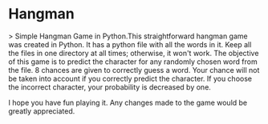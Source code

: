 <h1>Hangman</h1>
> Simple Hangman Game in Python.This straightforward hangman game was created in Python. It has a python file with all the words in it. Keep all the files in one directory at all times; otherwise, it won't work. The objective of this game is to predict the character for any randomly chosen word from the file. 8 chances are given to correctly guess a word. Your chance will not be taken into account if you correctly predict the character. If you choose the incorrect character, your probability is decreased by one.

I hope you have fun playing it. Any changes made to the game would be greatly appreciated.